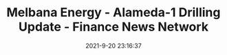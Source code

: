 ---
"title": "Melbana Energy - Alameda-1 Drilling Update - Finance News Network"
"date": "2021-9-20 23:16:37"
"feed_name": "GOOGLENEWSDRILLING"
"feed_website": "https://news.google.com/search?q=drilling%2Bincident&hl=en-US&gl=US&ceid=US:en"
"feed_rss": "https://news.google.com/rss/search?q=drilling%2Bincident&hl=en-US&gl=US&ceid=US:en"
"link": "https://www.finnewsnetwork.com.au/companyreports/melbana-energy/20210921/melbana-energy-%7C%7C%7C-alameda%7C%7C%7C1-drilling-update"
"file": "_posts/2021-1-1-8886af4891572732d7da5a9a34f772721e484088.md"
"accident": "0"
"drilling": "0"
"dead": "0"
"injured": "0"
"where": "unknown site"
---